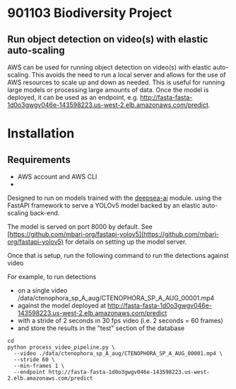 # 901103 Biodiversity Project

## Run object detection on video(s) with elastic auto-scaling


AWS can be used for running object detection on video(s) with elastic auto-scaling.  This avoids the need to run a 
local server and allows for the use of AWS resources to scale up and down as needed.  This is useful for running 
large models or processing large amounts of data.  Once the model is deployed, it can be used as an endpoint, e.g.
http://fasta-fasta-1d0o3gwgv046e-143598223.us-west-2.elb.amazonaws.com/predict.  



# Installation

## Requirements

- AWS account and AWS CLI
- 
Designed to run on models trained with the [deepsea-ai](https://github.com/mbari-org/deepsea-ai) module.
using the FastAPI framework to serve a YOLOv5 model backed by an elastic auto-scaling back-end.

The model is served on port 8000 by default. 
See [https://github.com/mbari-org/fastapi-yolov5](https://github.com/mbari-org/fastapi-yolov5) for details on
setting up the model server.

Once that is setup, run the following command to run the detections against video

For example, to run detections 
- on a single video /data/ctenophora_sp_A_aug/CTENOPHORA_SP_A_AUG_00001.mp4
- against the model deployed at http://fasta-fasta-1d0o3gwgv046e-143598223.us-west-2.elb.amazonaws.com/predict
- with a stride of 2 seconds in 30 fps video (i.e. 2 seconds = 60 frames)
- and store the results in the "test" section of the database
    
```shell
cd 
python process_video_pipeline.py \
  --video ./data/ctenophora_sp_A_aug/CTENOPHORA_SP_A_AUG_00001.mp4 \
  --stride 60 \
  --min-frames 1 \
  --endpoint http://fasta-fasta-1d0o3gwgv046e-143598223.us-west-2.elb.amazonaws.com/predict 
```